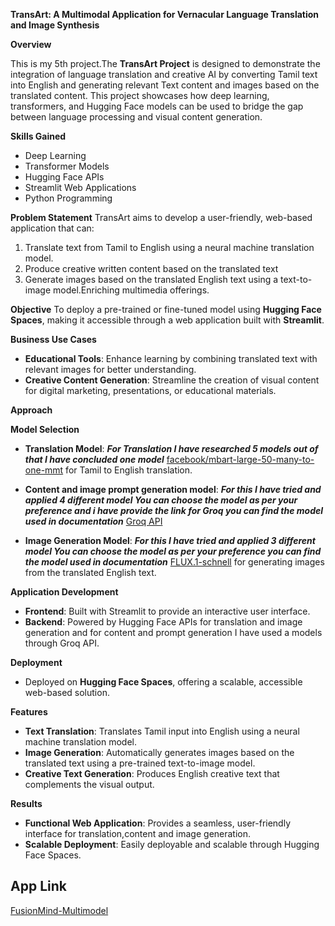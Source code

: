 **TransArt: A Multimodal Application for Vernacular Language Translation and Image Synthesis**

**Overview**

This is my 5th project.The **TransArt Project** is designed to demonstrate the integration of language translation and creative AI by converting Tamil text into English and generating relevant Text content and images based on the translated content. This project showcases how deep learning, transformers, and Hugging Face models can be used to bridge the gap between language processing and visual content generation.

**Skills Gained**

- Deep Learning
- Transformer Models
- Hugging Face APIs
- Streamlit Web Applications
- Python Programming

**Problem Statement**
TransArt aims to develop a user-friendly, web-based application that can:
1. Translate text from Tamil to English using a neural machine translation model.
2. Produce creative written content based on the translated text
3. Generate images based on the translated English text using a text-to-image model.Enriching multimedia offerings.

**Objective**
To deploy a pre-trained or fine-tuned model using **Hugging Face Spaces**, making it accessible through a web application built with **Streamlit**.

**Business Use Cases**

- **Educational Tools**: Enhance learning by combining translated text with relevant images for better understanding.
- **Creative Content Generation**: Streamline the creation of visual content for digital marketing, presentations, or educational materials.

**Approach**

**Model Selection**

- **Translation Model**:
  ***For Translation I have researched 5 models out of that I have concluded one model***
  [facebook/mbart-large-50-many-to-one-mmt](https://huggingface.co/facebook/mbart-large-50-many-to-one-mmt) for Tamil to English translation.
  
- **Content and image prompt generation model**:
  ***For this I have tried and applied 4 different model You can choose the model as per your preference and i have provide the link for Groq you can find the model used in documentation***
  [Groq API](https://console.groq.com/playground)
  
- **Image Generation Model**:
  ***For this I have tried and applied 3 different model You can choose the model as per your preference you can find the model used in documentation***
  [FLUX.1-schnell](https://huggingface.co/black-forest-labs/FLUX.1-schnell) for generating images from the translated English text.

**Application Development**

- **Frontend**: Built with Streamlit to provide an interactive user interface.
- **Backend**: Powered by Hugging Face APIs for translation and image generation and for content and prompt generation I have used a models through Groq API.

**Deployment**
- Deployed on **Hugging Face Spaces**, offering a scalable, accessible web-based solution.

**Features**

- **Text Translation**: Translates Tamil input into English using a neural machine translation model.
- **Image Generation**: Automatically generates images based on the translated text using a pre-trained text-to-image model.
- **Creative Text Generation**: Produces English creative text that complements the visual output.

**Results**
- **Functional Web Application**: Provides a seamless, user-friendly interface for translation,content and image generation.
- **Scalable Deployment**: Easily deployable and scalable through Hugging Face Spaces.
  
## App Link

[FusionMind-Multimodel](https://huggingface.co/spaces/Santhosh1325/FusionMind_TransArt_V2)
